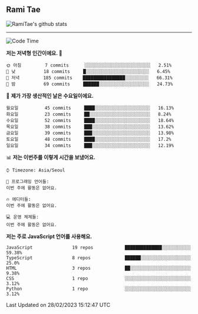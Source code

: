 ## Rami Tae

![RamiTae's github stats](https://github-readme-stats.vercel.app/api?username=RamiTae&show_icons=true&theme=tokyonight)

---
<!--START_SECTION:waka-->
![Code Time](http://img.shields.io/badge/Code%20Time-566%20hrs%2024%20mins-blue)

**저는 저녁형 인간이에요. 🦉** 

```text
🌞 아침         7 commits      ░░░░░░░░░░░░░░░░░░░░░░░░░   2.51% 
🌆 낮　         18 commits     █░░░░░░░░░░░░░░░░░░░░░░░░   6.45% 
🌃 저녁         185 commits    ████████████████░░░░░░░░░   66.31% 
🌙 밤　         69 commits     ██████░░░░░░░░░░░░░░░░░░░   24.73%

```
📅 **제가 가장 생산적인 날은 수요일이에요.** 

```text
월요일          45 commits     ████░░░░░░░░░░░░░░░░░░░░░   16.13% 
화요일          23 commits     ██░░░░░░░░░░░░░░░░░░░░░░░   8.24% 
수요일          52 commits     ████░░░░░░░░░░░░░░░░░░░░░   18.64% 
목요일          38 commits     ███░░░░░░░░░░░░░░░░░░░░░░   13.62% 
금요일          39 commits     ███░░░░░░░░░░░░░░░░░░░░░░   13.98% 
토요일          48 commits     ████░░░░░░░░░░░░░░░░░░░░░   17.2% 
일요일          34 commits     ███░░░░░░░░░░░░░░░░░░░░░░   12.19%

```


📊 **저는 이번주를 이렇게 시간을 보냈어요.** 

```text
⌚︎ Timezone: Asia/Seoul

💬 프로그래밍 언어들: 
이번 주에 활동은 없어요.

🔥 에디터들: 
이번 주에 활동은 없어요.

💻 운영 체제들: 
이번 주에 활동은 없어요.

```

**저는 주로 JavaScript 언어를 사용해요.** 

```text
JavaScript               19 repos            ██████████████░░░░░░░░░░░   59.38% 
TypeScript               8 repos             ██████░░░░░░░░░░░░░░░░░░░   25.0% 
HTML                     3 repos             ██░░░░░░░░░░░░░░░░░░░░░░░   9.38% 
CSS                      1 repo              ░░░░░░░░░░░░░░░░░░░░░░░░░   3.12% 
Python                   1 repo              ░░░░░░░░░░░░░░░░░░░░░░░░░   3.12%

```



 Last Updated on 28/02/2023 15:12:47 UTC
<!--END_SECTION:waka-->
